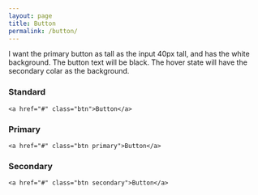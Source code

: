 ```yaml
---
layout: page
title: Button
permalink: /button/
---
```

I want the primary button as tall as the input 40px tall, and has the white background. The button text will be black. The hover state will have the secondary colar as the background. 

<h3>Standard</h3>

<pre class=""><code>&lt;a href=&quot;#&quot; class=&quot;btn&quot;&gt;Button&lt;/a&gt;</code></pre>

<h3>Primary</h3>

<pre class=""><code>&lt;a href=&quot;#&quot; class=&quot;btn primary&quot;&gt;Button&lt;/a&gt;</code></pre>

<h3>Secondary</h3>

<pre class=""><code>&lt;a href=&quot;#&quot; class=&quot;btn secondary&quot;&gt;Button&lt;/a&gt;</code></pre>
